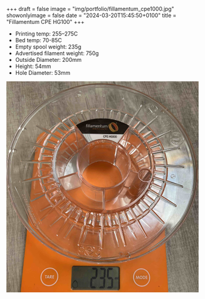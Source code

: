+++
draft = false
image = "img/portfolio/fillamentum_cpe1000.jpg"
showonlyimage = false
date = "2024-03-20T15:45:50+0100"
title = "Fillamentum CPE HG100"
+++

-   Printing temp: 255–275C
-   Bed temp: 70-85C
-   Empty spool weight: 235g
-   Advertised filament weight: 750g
-   Outside Diameter: 200mm
-   Height: 54mm
-   Hole Diameter: 53mm
<!--more-->

![image](/img/portfolio/fillamentum_cpe1000.jpg)

